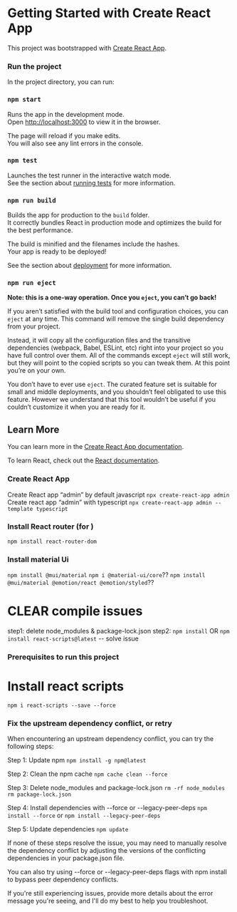 # Getting Started with Create React App

This project was bootstrapped with [Create React App](https://github.com/facebook/create-react-app).

### Run the project

In the project directory, you can run:

### `npm start`

Runs the app in the development mode.\
Open [http://localhost:3000](http://localhost:3000) to view it in the browser.

The page will reload if you make edits.\
You will also see any lint errors in the console.

### `npm test`

Launches the test runner in the interactive watch mode.\
See the section about [running tests](https://facebook.github.io/create-react-app/docs/running-tests) for more information.

### `npm run build`

Builds the app for production to the `build` folder.\
It correctly bundles React in production mode and optimizes the build for the best performance.

The build is minified and the filenames include the hashes.\
Your app is ready to be deployed!

See the section about [deployment](https://facebook.github.io/create-react-app/docs/deployment) for more information.

### `npm run eject`

**Note: this is a one-way operation. Once you `eject`, you can’t go back!**

If you aren’t satisfied with the build tool and configuration choices, you can `eject` at any time. This command will remove the single build dependency from your project.

Instead, it will copy all the configuration files and the transitive dependencies (webpack, Babel, ESLint, etc) right into your project so you have full control over them. All of the commands except `eject` will still work, but they will point to the copied scripts so you can tweak them. At this point you’re on your own.

You don’t have to ever use `eject`. The curated feature set is suitable for small and middle deployments, and you shouldn’t feel obligated to use this feature. However we understand that this tool wouldn’t be useful if you couldn’t customize it when you are ready for it.

## Learn More

You can learn more in the [Create React App documentation](https://facebook.github.io/create-react-app/docs/getting-started).

To learn React, check out the [React documentation](https://reactjs.org/).


### Create React App
Create React app “admin” by default javascript
`npx create-react-app admin`
Create react app “admin” with typescript
`npx create-react-app admin --template typescript`
### Install React router (for <BrowserRouter>)
`npm install react-router-dom`
### Install material Ui
`npm install @mui/material`
`npm i @material-ui/core`??
`npm install @mui/material @emotion/react @emotion/styled`??

# CLEAR compile issues
step1: delete node_modules & package-lock.json
step2: `npm install`
OR
`npm install react-scripts@latest` -- solve issue


### Prerequisites to run this project
# Install react scripts
`npm i react-scripts --save --force`

### Fix the upstream dependency conflict, or retry
When encountering an upstream dependency conflict, you can try the following steps:

Step 1: Update npm
`npm install -g npm@latest`

Step 2: Clean the npm cache
`npm cache clean --force`

Step 3: Delete node_modules and package-lock.json
`rm -rf node_modules`
`rm package-lock.json`

Step 4: Install dependencies with --force or --legacy-peer-deps
`npm install --force`
or
`npm install --legacy-peer-deps`


Step 5: Update dependencies
`npm update`

If none of these steps resolve the issue, you may need to manually resolve the dependency conflict by adjusting the versions of the conflicting dependencies in your package.json file.

You can also try using --force or --legacy-peer-deps flags with npm install to bypass peer dependency conflicts.

If you're still experiencing issues, provide more details about the error message you're seeing, and I'll do my best to help you troubleshoot.